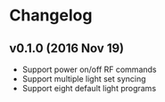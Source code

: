 # Changelog

## v0.1.0 (2016 Nov 19)

* Support power on/off RF commands
* Support multiple light set syncing
* Support eight default light programs
